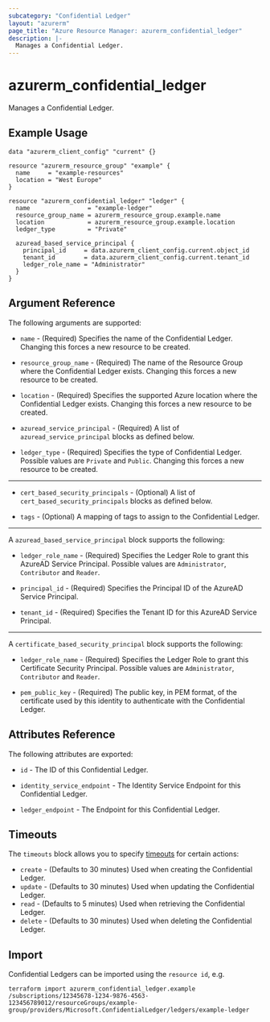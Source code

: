 ```yaml
---
subcategory: "Confidential Ledger"
layout: "azurerm"
page_title: "Azure Resource Manager: azurerm_confidential_ledger"
description: |-
  Manages a Confidential Ledger.
---
```


# azurerm_confidential_ledger

Manages a Confidential Ledger.

## Example Usage

```hcl
data "azurerm_client_config" "current" {}

resource "azurerm_resource_group" "example" {
  name     = "example-resources"
  location = "West Europe"
}

resource "azurerm_confidential_ledger" "ledger" {
  name                = "example-ledger"
  resource_group_name = azurerm_resource_group.example.name
  location            = azurerm_resource_group.example.location
  ledger_type         = "Private"

  azuread_based_service_principal {
    principal_id     = data.azurerm_client_config.current.object_id
    tenant_id        = data.azurerm_client_config.current.tenant_id
    ledger_role_name = "Administrator"
  }
}
```

## Argument Reference

The following arguments are supported:

* `name` - (Required) Specifies the name of the Confidential Ledger. Changing this forces a new resource to be created.

* `resource_group_name` - (Required) The name of the Resource Group where the Confidential Ledger exists. Changing this forces a new resource to be created.

* `location` - (Required) Specifies the supported Azure location where the Confidential Ledger exists. Changing this forces a new resource to be created.

* `azuread_service_principal` - (Required) A list of `azuread_service_principal` blocks as defined below.

* `ledger_type` - (Required) Specifies the type of Confidential Ledger. Possible values are `Private` and `Public`. Changing this forces a new resource to be created.

---

* `cert_based_security_principals` - (Optional) A list of `cert_based_security_principals` blocks as defined below.

* `tags` - (Optional) A mapping of tags to assign to the Confidential Ledger.

---

A `azuread_based_service_principal` block supports the following:

* `ledger_role_name` - (Required) Specifies the Ledger Role to grant this AzureAD Service Principal. Possible values are `Administrator`, `Contributor` and `Reader`.

* `principal_id` - (Required) Specifies the Principal ID of the AzureAD Service Principal.

* `tenant_id` - (Required) Specifies the Tenant ID for this AzureAD Service Principal.

---

A `certificate_based_security_principal` block supports the following:

* `ledger_role_name` - (Required) Specifies the Ledger Role to grant this Certificate Security Principal. Possible values are `Administrator`, `Contributor` and `Reader`.

* `pem_public_key` - (Required) The public key, in PEM format, of the certificate used by this identity to authenticate with the Confidential Ledger.

## Attributes Reference

The following attributes are exported:

* `id` - The ID of this Confidential Ledger.

* `identity_service_endpoint` - The Identity Service Endpoint for this Confidential Ledger.

* `ledger_endpoint` - The Endpoint for this Confidential Ledger.

## Timeouts

The `timeouts` block allows you to specify [timeouts](https://www.terraform.io/docs/configuration/resources.html#timeouts) for certain actions:

* `create` - (Defaults to 30 minutes) Used when creating the Confidential Ledger.
* `update` - (Defaults to 30 minutes) Used when updating the Confidential Ledger.
* `read` - (Defaults to 5 minutes) Used when retrieving the Confidential Ledger.
* `delete` - (Defaults to 30 minutes) Used when deleting the Confidential Ledger.

## Import

Confidential Ledgers can be imported using the `resource id`, e.g.

```shell
terraform import azurerm_confidential_ledger.example /subscriptions/12345678-1234-9876-4563-123456789012/resourceGroups/example-group/providers/Microsoft.ConfidentialLedger/ledgers/example-ledger
```
